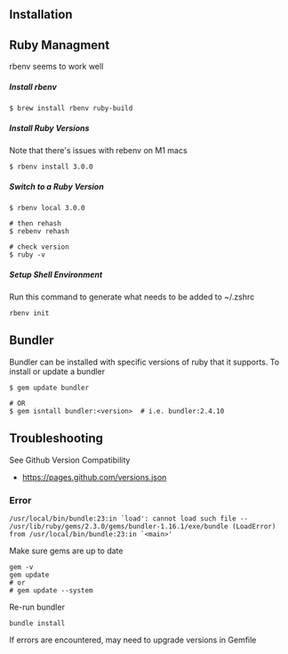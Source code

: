 ## Installation

## Ruby Managment
rbenv seems to work well

##### Install _rbenv_
```shell
$ brew install rbenv ruby-build
```

##### Install Ruby Versions

Note that there's issues with rebenv on M1 macs

```shell
$ rbenv install 3.0.0
```
##### Switch to a Ruby Version
```shell
$ rbenv local 3.0.0

# then rehash
$ rebenv rehash

# check version
$ ruby -v
```

##### Setup Shell Environment
Run this command to generate what needs to be added to ~/.zshrc
```shell
rbenv init
```

## Bundler

Bundler can be installed with specific versions of ruby that it supports. To install or update a bundler

```shell
$ gem update bundler

# OR
$ gem isntall bundler:<version>  # i.e. bundler:2.4.10
```

## Troubleshooting

See Github Version Compatibility
- https://pages.github.com/versions.json

### Error

```shell
/usr/local/bin/bundle:23:in `load': cannot load such file -- /usr/lib/ruby/gems/2.3.0/gems/bundler-1.16.1/exe/bundle (LoadError) from /usr/local/bin/bundle:23:in `<main>'
```

Make sure gems are up to date
````shell
gem -v
gem update
# or
# gem update --system
````

Re-run bundler
```shell
bundle install
```

If errors are encountered, may need to upgrade versions in Gemfile

